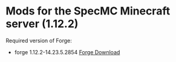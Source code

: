 # Mods for the SpecMC Minecraft server (1.12.2)
Required version of Forge: 
- forge 1.12.2-14.23.5.2854
[Forge Download](https://files.minecraftforge.net/maven/net/minecraftforge/forge/1.12.2-14.23.5.2854/forge-1.12.2-14.23.5.2854-installer.jar)
